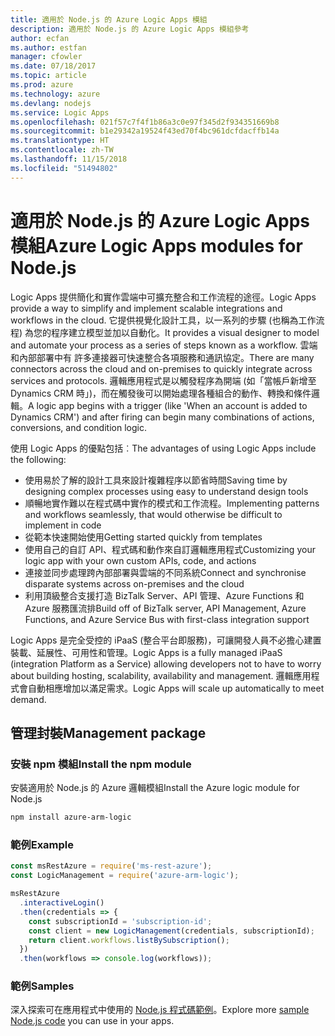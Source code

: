 ```yaml
---
title: 適用於 Node.js 的 Azure Logic Apps 模組
description: 適用於 Node.js 的 Azure Logic Apps 模組參考
author: ecfan
ms.author: estfan
manager: cfowler
ms.date: 07/18/2017
ms.topic: article
ms.prod: azure
ms.technology: azure
ms.devlang: nodejs
ms.service: Logic Apps
ms.openlocfilehash: 021f57c7f4f1b86a3c0e97f345d2f934351669b8
ms.sourcegitcommit: b1e29342a19524f43ed70f4bc961dcfdacffb14a
ms.translationtype: HT
ms.contentlocale: zh-TW
ms.lasthandoff: 11/15/2018
ms.locfileid: "51494802"
---
```

# <a name="azure-logic-apps-modules-for-nodejs"></a><span data-ttu-id="3f46d-103">適用於 Node.js 的 Azure Logic Apps 模組</span><span class="sxs-lookup"><span data-stu-id="3f46d-103">Azure Logic Apps modules for Node.js</span></span>

<span data-ttu-id="3f46d-104">Logic Apps 提供簡化和實作雲端中可擴充整合和工作流程的途徑。</span><span class="sxs-lookup"><span data-stu-id="3f46d-104">Logic Apps provide a way to simplify and implement scalable integrations and workflows in the cloud.</span></span> <span data-ttu-id="3f46d-105">它提供視覺化設計工具，以一系列的步驟 (也稱為工作流程) 為您的程序建立模型並加以自動化。</span><span class="sxs-lookup"><span data-stu-id="3f46d-105">It provides a visual designer to model and automate your process as a series of steps known as a workflow.</span></span> <span data-ttu-id="3f46d-106">雲端和內部部署中有 許多連接器可快速整合各項服務和通訊協定。</span><span class="sxs-lookup"><span data-stu-id="3f46d-106">There are many connectors across the cloud and on-premises to quickly integrate across services and protocols.</span></span> <span data-ttu-id="3f46d-107">邏輯應用程式是以觸發程序為開端 (如「當帳戶新增至 Dynamics CRM 時」)，而在觸發後可以開始處理各種組合的動作、轉換和條件邏輯。</span><span class="sxs-lookup"><span data-stu-id="3f46d-107">A logic app begins with a trigger (like 'When an account is added to Dynamics CRM') and after firing can begin many combinations of actions, conversions, and condition logic.</span></span>

<span data-ttu-id="3f46d-108">使用 Logic Apps 的優點包括︰</span><span class="sxs-lookup"><span data-stu-id="3f46d-108">The advantages of using Logic Apps include the following:</span></span>
- <span data-ttu-id="3f46d-109">使用易於了解的設計工具來設計複雜程序以節省時間</span><span class="sxs-lookup"><span data-stu-id="3f46d-109">Saving time by designing complex processes using easy to understand design tools</span></span>
- <span data-ttu-id="3f46d-110">順暢地實作難以在程式碼中實作的模式和工作流程。</span><span class="sxs-lookup"><span data-stu-id="3f46d-110">Implementing patterns and workflows seamlessly, that would otherwise be difficult to implement in code</span></span>
- <span data-ttu-id="3f46d-111">從範本快速開始使用</span><span class="sxs-lookup"><span data-stu-id="3f46d-111">Getting started quickly from templates</span></span>
- <span data-ttu-id="3f46d-112">使用自己的自訂 API、程式碼和動作來自訂邏輯應用程式</span><span class="sxs-lookup"><span data-stu-id="3f46d-112">Customizing your logic app with your own custom APIs, code, and actions</span></span>
- <span data-ttu-id="3f46d-113">連接並同步處理跨內部部署與雲端的不同系統</span><span class="sxs-lookup"><span data-stu-id="3f46d-113">Connect and synchronise disparate systems across on-premises and the cloud</span></span>
- <span data-ttu-id="3f46d-114">利用頂級整合支援打造 BizTalk Server、API 管理、Azure Functions 和 Azure 服務匯流排</span><span class="sxs-lookup"><span data-stu-id="3f46d-114">Build off of BizTalk server, API Management, Azure Functions, and Azure Service Bus with first-class integration support</span></span>

<span data-ttu-id="3f46d-115">Logic Apps 是完全受控的 iPaaS (整合平台即服務)，可讓開發人員不必擔心建置裝載、延展性、可用性和管理。</span><span class="sxs-lookup"><span data-stu-id="3f46d-115">Logic Apps is a fully managed iPaaS (integration Platform as a Service) allowing developers not to have to worry about building hosting, scalability, availability and management.</span></span> <span data-ttu-id="3f46d-116">邏輯應用程式會自動相應增加以滿足需求。</span><span class="sxs-lookup"><span data-stu-id="3f46d-116">Logic Apps will scale up automatically to meet demand.</span></span>

## <a name="management-package"></a><span data-ttu-id="3f46d-117">管理封裝</span><span class="sxs-lookup"><span data-stu-id="3f46d-117">Management package</span></span>

### <a name="install-the-npm-module"></a><span data-ttu-id="3f46d-118">安裝 npm 模組</span><span class="sxs-lookup"><span data-stu-id="3f46d-118">Install the npm module</span></span>

<span data-ttu-id="3f46d-119">安裝適用於 Node.js 的 Azure 邏輯模組</span><span class="sxs-lookup"><span data-stu-id="3f46d-119">Install the Azure logic module for Node.js</span></span>

```bash
npm install azure-arm-logic
```

### <a name="example"></a><span data-ttu-id="3f46d-120">範例</span><span class="sxs-lookup"><span data-stu-id="3f46d-120">Example</span></span>

```javascript
const msRestAzure = require('ms-rest-azure');
const LogicManagement = require('azure-arm-logic');

msRestAzure
  .interactiveLogin()
  .then(credentials => {
    const subscriptionId = 'subscription-id';
    const client = new LogicManagement(credentials, subscriptionId);
    return client.workflows.listBySubscription();
  })
  .then(workflows => console.log(workflows));
```

### <a name="samples"></a><span data-ttu-id="3f46d-121">範例</span><span class="sxs-lookup"><span data-stu-id="3f46d-121">Samples</span></span>

<span data-ttu-id="3f46d-122">深入探索可在應用程式中使用的 [Node.js 程式碼範例](https://azure.microsoft.com/resources/samples/?platform=nodejs)。</span><span class="sxs-lookup"><span data-stu-id="3f46d-122">Explore more [sample Node.js code](https://azure.microsoft.com/resources/samples/?platform=nodejs) you can use in your apps.</span></span>
